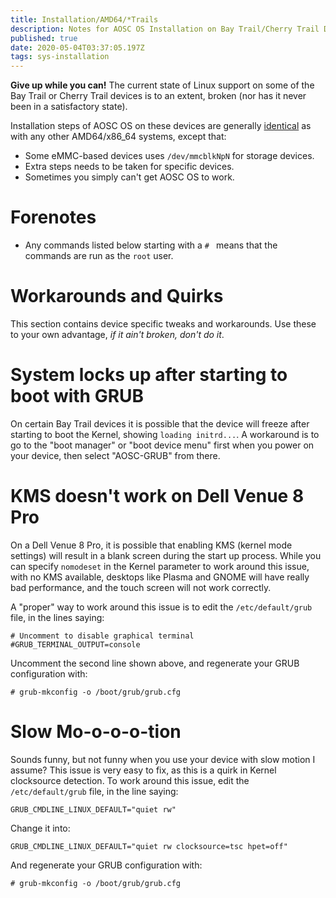 ```yaml
---
title: Installation/AMD64/*Trails
description: Notes for AOSC OS Installation on Bay Trail/Cherry Trail Devices.
published: true
date: 2020-05-04T03:37:05.197Z
tags: sys-installation
---
```


**Give up while you can!** The current state of Linux support on some of the Bay Trail or Cherry Trail devices is to an extent, broken (nor has it never been in a satisfactory state).

Installation steps of AOSC OS on these devices are generally [identical](/users/installation/amd64) as with any other AMD64/x86_64 systems, except that:

- Some eMMC-based devices uses `/dev/mmcblkNpN` for storage devices.
- Extra steps needs to be taken for specific devices.
- Sometimes you simply can't get AOSC OS to work.

# Forenotes

- Any commands listed below starting with a `# ` means that the commands are run as the `root` user.

# Workarounds and Quirks

This section contains device specific tweaks and workarounds. Use these to your own advantage, *if it ain't broken, don't do it*.

# System locks up after starting to boot with GRUB

On certain Bay Trail devices it is possible that the device will freeze after starting to boot the Kernel, showing `loading initrd...`. A workaround is to go to the "boot manager" or "boot device menu" first when you power on your device, then select "AOSC-GRUB" from there.

# KMS doesn't work on Dell Venue 8 Pro

On a Dell Venue 8 Pro, it is possible that enabling KMS (kernel mode settings) will result in a blank screen during the start up process. While you can specify `nomodeset` in the Kernel parameter to work around this issue, with no KMS available, desktops like Plasma and GNOME will have really bad performance, and the touch screen will not work correctly.

A "proper" way to work around this issue is to edit the `/etc/default/grub` file, in the lines saying:

```
# Uncomment to disable graphical terminal
#GRUB_TERMINAL_OUTPUT=console
```

Uncomment the second line shown above, and regenerate your GRUB configuration with:

```
# grub-mkconfig -o /boot/grub/grub.cfg
```

# Slow Mo-o-o-o-tion

Sounds funny, but not funny when you use your device with slow motion I assume? This issue is very easy to fix, as this is a quirk in Kernel clocksource detection. To work around this issue, edit the `/etc/default/grub` file, in the line saying:

```
GRUB_CMDLINE_LINUX_DEFAULT="quiet rw"
```

Change it into:

```
GRUB_CMDLINE_LINUX_DEFAULT="quiet rw clocksource=tsc hpet=off"
```

And regenerate your GRUB configuration with:

```
# grub-mkconfig -o /boot/grub/grub.cfg
```
